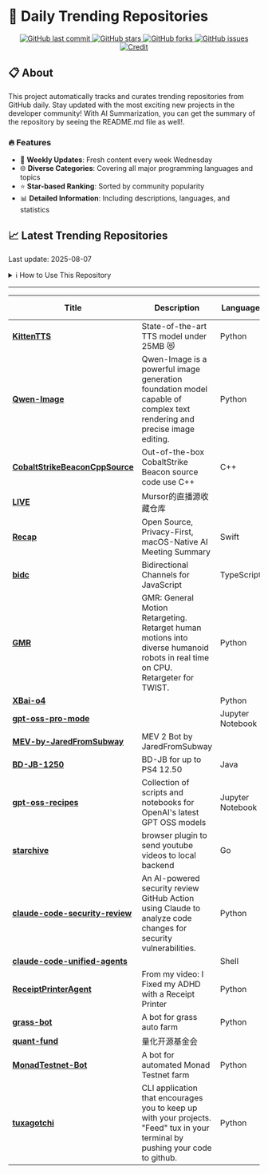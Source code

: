 # 🌟 Daily Trending Repositories

<div align="center">
<a href="https://github.com/marc-ko/daily-trending-repo/commits/main">
    <img src="https://img.shields.io/github/last-commit/marc-ko/daily-trending-repo" alt="GitHub last commit" />
</a>

<a href="https://github.com/marc-ko/daily-trending-repo/stargazers">
    <img src="https://img.shields.io/github/stars/marc-ko/daily-trending-repo" alt="GitHub stars" />
</a>
<a href="https://github.com/marc-ko/daily-trending-repo/network/members">
    <img src="https://img.shields.io/github/forks/marc-ko/daily-trending-repo" alt="GitHub forks" />
</a>
<a href="https://github.com/marc-ko/daily-trending-repo/issues">
    <img src="https://img.shields.io/github/issues/marc-ko/daily-trending-repo" alt="GitHub issues" />
</a>
<a alt="credit" href="https://github.com/zezhishao/DailyArXiv">
 <img src="https://img.shields.io/badge/credit%20-%20Idea%20From%20This%20Repo-blue" alt="Credit">
</a>
</div>

## 📋 About

This project automatically tracks and curates trending repositories from GitHub daily. Stay updated with the most exciting new projects in the developer community! With AI Summarization, you can get the summary of the repository by seeing the README.md file as well!.

### 🔥 Features

- 🔄 **Weekly Updates**: Fresh content every week Wednesday
- 🌐 **Diverse Categories**: Covering all major programming languages and topics
- ⭐ **Star-based Ranking**: Sorted by community popularity
- 📊 **Detailed Information**: Including descriptions, languages, and statistics

## 📈 Latest Trending Repositories

Last update: 2025-08-07

<details>
<summary>ℹ️ How to Use This Repository</summary>

1. **Star & Watch**: Click the 'Star' and 'Watch' buttons to receive weekly email notifications
2. **Browse**: Explore trending repositories organized by popularity
3. **Contribute**: Feel free to open issues or suggest improvements

</details>

---

| **Title** | **Description** | **Language** | **Summary** | **Tags** | **Stars Count** |
| --- | --- | --- | --- | --- | --- |
| **[KittenTTS](https://github.com/KittenML/KittenTTS)** |  State-of-the-art TTS model under 25MB 😻  | Python |  |  | 3274 |
| **[Qwen-Image](https://github.com/QwenLM/Qwen-Image)** | Qwen-Image is a powerful image generation foundation model capable of complex text rendering and precise image editing. | Python |  |  | 1982 |
| **[CobaltStrikeBeaconCppSource](https://github.com/kyxiaxiang/CobaltStrikeBeaconCppSource)** | Out-of-the-box CobaltStrike Beacon source code use C++ | C++ |  |  | 767 |
| **[LIVE](https://github.com/Mursor/LIVE)** | Mursor的直播源收藏仓库 |  |  |  | 652 |
| **[Recap](https://github.com/RecapAI/Recap)** | Open Source, Privacy-First, macOS-Native AI Meeting Summary  | Swift |  | <details><summary>core-...</summary><p>core-audio, openrouter, summarization, swift, whisper, whisper-cpp</p></details> | 507 |
| **[bidc](https://github.com/shuding/bidc)** | Bidirectional Channels for JavaScript | TypeScript |  | <details><summary>async...</summary><p>async, channels, iframe, javascript, messaging, rpc, worker</p></details> | 485 |
| **[GMR](https://github.com/YanjieZe/GMR)** | GMR: General Motion Retargeting. Retarget human motions into diverse humanoid robots in real time on CPU. Retargeter for TWIST. | Python |  |  | 302 |
| **[XBai-o4](https://github.com/MetaStone-AI/XBai-o4)** |  | Python |  |  | 275 |
| **[gpt-oss-pro-mode](https://github.com/mshumer/gpt-oss-pro-mode)** |  | Jupyter Notebook |  |  | 275 |
| **[MEV-by-JaredFromSubway](https://github.com/4ArvanekhbLt/MEV-by-JaredFromSubway)** | MEV 2 Bot by JaredFromSubway |  |  | <details><summary>block...</summary><p>blockchain, codepen, crypto-bot, crypto-trading, defi, dex, eth, ethereum, ethereum-mainnet, evm, mempool, metamask, mev, smart-contract, solidity, uniswap, uniswap-v3, web3</p></details> | 272 |
| **[BD-JB-1250](https://github.com/Gezine/BD-JB-1250)** | BD-JB for up to PS4 12.50 | Java |  |  | 258 |
| **[gpt-oss-recipes](https://github.com/huggingface/gpt-oss-recipes)** | Collection of scripts and notebooks for OpenAI's latest GPT OSS models | Jupyter Notebook |  |  | 230 |
| **[starchive](https://github.com/andrewarrow/starchive)** | browser plugin to send youtube videos to local backend | Go |  |  | 210 |
| **[claude-code-security-review](https://github.com/anthropics/claude-code-security-review)** | An AI-powered security review GitHub Action using Claude to analyze code changes for security vulnerabilities. | Python |  |  | 202 |
| **[claude-code-unified-agents](https://github.com/stretchcloud/claude-code-unified-agents)** |  | Shell |  |  | 186 |
| **[ReceiptPrinterAgent](https://github.com/CodingWithLewis/ReceiptPrinterAgent)** | From my video: I Fixed my ADHD with a Receipt Printer | Python |  |  | 178 |
| **[grass-bot](https://github.com/KorthuDev/grass-bot)** | A bot for grass auto farm | Python |  |  | 172 |
| **[quant-fund](https://github.com/yutiansut/quant-fund)** | 量化开源基金会 |  |  |  | 142 |
| **[MonadTestnet-Bot](https://github.com/KorthuDev/MonadTestnet-Bot)** | A bot for automated Monad Testnet farm | Python |  | <details><summary>autof...</summary><p>autofarm, monad, monad-testnet</p></details> | 140 |
| **[tuxagotchi](https://github.com/terpinedream/tuxagotchi)** | CLI application that encourages you to keep up with your projects. "Feed" tux in your terminal by pushing your code to github. | Python |  |  | 140 |

